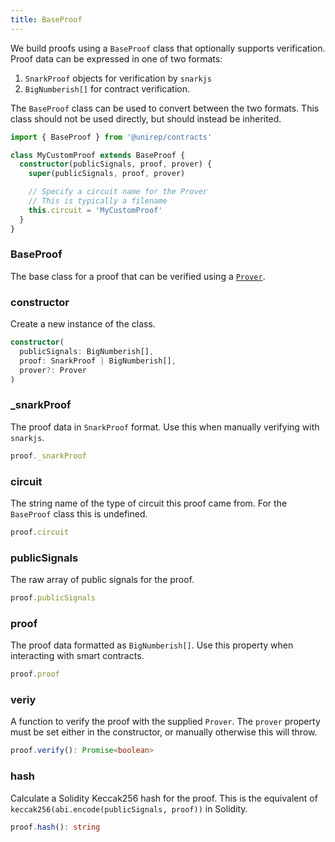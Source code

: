 ```yaml
---
title: BaseProof
---
```


We build proofs using a `BaseProof` class that optionally supports verification. Proof data can be expressed in one of two formats:

1. `SnarkProof` objects for verification by `snarkjs`
2. `BigNumberish[]` for contract verification.

The `BaseProof` class can be used to convert between the two formats. This class should not be used directly, but should instead be inherited.

```ts
import { BaseProof } from '@unirep/contracts'

class MyCustomProof extends BaseProof {
  constructor(publicSignals, proof, prover) {
    super(publicSignals, proof, prover)

    // Specify a circuit name for the Prover
    // This is typically a filename
    this.circuit = 'MyCustomProof'
  }
}
```

### BaseProof

The base class for a proof that can be verified using a [`Prover`](../circuits-api/prover).

### constructor

Create a new instance of the class.

```ts
constructor(
  publicSignals: BigNumberish[],
  proof: SnarkProof | BigNumberish[],
  prover?: Prover
)
```

### \_snarkProof

The proof data in `SnarkProof` format. Use this when manually verifying with `snarkjs`.

```ts
proof._snarkProof
```

### circuit

The string name of the type of circuit this proof came from. For the `BaseProof` class this is undefined.

```ts
proof.circuit
```

### publicSignals

The raw array of public signals for the proof.

```ts
proof.publicSignals
```

### proof

The proof data formatted as `BigNumberish[]`. Use this property when interacting with smart contracts.

```ts
proof.proof
```

### veriy

A function to verify the proof with the supplied `Prover`. The `prover` property must be set either in the constructor, or manually otherwise this will throw.

```ts
proof.verify(): Promise<boolean>
```

### hash

Calculate a Solidity Keccak256 hash for the proof. This is the equivalent of `keccak256(abi.encode(publicSignals, proof))` in Solidity.

```ts
proof.hash(): string
```
